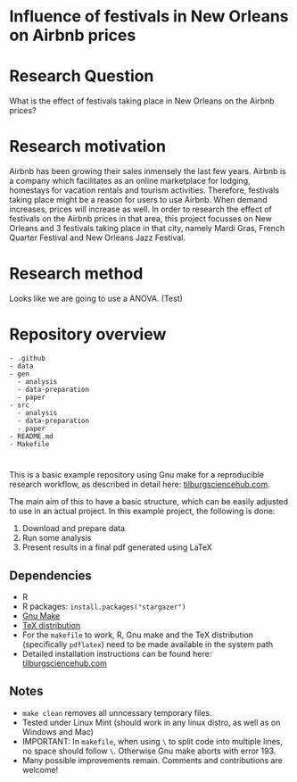 # Influence of festivals in New Orleans on Airbnb prices 

# 
# Research Question
What is the effect of festivals taking place in New Orleans on the Airbnb prices?

# Research motivation
Airbnb has been growing their sales inmensely the last few years. Airbnb is a company which facilitates as an online marketplace for lodging, homestays for vacation rentals and tourism activities. Therefore, festivals taking place might be a reason for users to use Airbnb. When demand increases, prices will increase as well. In order to research the effect of festivals on the Airbnb prices in that area, this project focusses on New Orleans and 3 festivals taking place in that city, namely Mardi Gras, French Quarter Festival and New Orleans Jazz Festival. 

# Research method

Looks like we are going to use a ANOVA. (Test)

# Repository overview
```
- .github
- data
- gen
  - analysis
  - data-preparation
  - paper
- src
  - analysis
  - data-preparation
  - paper
- README.md
- Makefile
```

#
This is a basic example repository using Gnu make for a reproducible research workflow, as described in detail here: [tilburgsciencehub.com](http://tilburgsciencehub.com/). 

The main aim of this to have a basic structure, which can be easily adjusted to use in an actual project.  In this example project, the following is done: 
1. Download and prepare data
2. Run some analysis
3. Present results in a final pdf generated using LaTeX

## Dependencies
- R 
- R packages: `install.packages("stargazer")`
- [Gnu Make](https://tilburgsciencehub.com/get/make) 
- [TeX distribution](https://tilburgsciencehub.com/get/latex/?utm_campaign=referral-short)
- For the `makefile` to work, R, Gnu make and the TeX distribution (specifically `pdflatex`) need to be made available in the system path 
- Detailed installation instructions can be found here: [tilburgsciencehub.com](http://tilburgsciencehub.com/)


## Notes
- `make clean` removes all unncessary temporary files. 
- Tested under Linux Mint (should work in any linux distro, as well as on Windows and Mac) 
- IMPORTANT: In `makefile`, when using `\` to split code into multiple lines, no space should follow `\`. Otherwise Gnu make aborts with error 193. 
- Many possible improvements remain. Comments and contributions are welcome!
